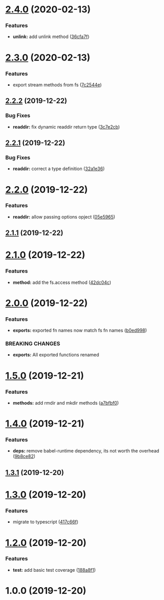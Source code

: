 # [2.4.0](https://github.com/bbeesley/async-fs/compare/v2.3.0...v2.4.0) (2020-02-13)


### Features

* **unlink:** add unlink method ([36cfa7f](https://github.com/bbeesley/async-fs/commit/36cfa7f5f22fc60fbe76eccae330f64cb3e32360))

# [2.3.0](https://github.com/bbeesley/async-fs/compare/v2.2.2...v2.3.0) (2020-02-13)


### Features

* export stream methods from fs ([7c2544e](https://github.com/bbeesley/async-fs/commit/7c2544eace0a7b3e6154fa5fac4d3cf6e39c8320))

## [2.2.2](https://github.com/bbeesley/async-fs/compare/v2.2.1...v2.2.2) (2019-12-22)


### Bug Fixes

* **readdir:** fix dynamic readdir return type ([3c7e2cb](https://github.com/bbeesley/async-fs/commit/3c7e2cb287b19a26050ed51d88542cdc2dff3742))

## [2.2.1](https://github.com/bbeesley/async-fs/compare/v2.2.0...v2.2.1) (2019-12-22)


### Bug Fixes

* **readdir:** correct a type definition ([32a1e36](https://github.com/bbeesley/async-fs/commit/32a1e36fb7c1a4784dcc1f6be1071cee206d8d6c))

# [2.2.0](https://github.com/bbeesley/async-fs/compare/v2.1.1...v2.2.0) (2019-12-22)


### Features

* **readdir:** allow passing options opject ([05e5965](https://github.com/bbeesley/async-fs/commit/05e596598a45ee98ce1b1ff7a7828b5f4f41719e))

## [2.1.1](https://github.com/bbeesley/async-fs/compare/v2.1.0...v2.1.1) (2019-12-22)

# [2.1.0](https://github.com/bbeesley/async-fs/compare/v2.0.0...v2.1.0) (2019-12-22)


### Features

* **method:** add the fs.access method ([42dc04c](https://github.com/bbeesley/async-fs/commit/42dc04cfd82221e884486125687f8a94aefc3641))

# [2.0.0](https://github.com/bbeesley/async-fs/compare/v1.5.0...v2.0.0) (2019-12-22)


### Features

* **exports:** exported fn names now match fs fn names ([b0ed998](https://github.com/bbeesley/async-fs/commit/b0ed998b4d74b0958709ae828e561d6446f85660))


### BREAKING CHANGES

* **exports:** All exported functions renamed

# [1.5.0](https://github.com/bbeesley/async-fs/compare/v1.4.0...v1.5.0) (2019-12-21)


### Features

* **methods:** add rmdir and mkdir methods ([a7bfbf0](https://github.com/bbeesley/async-fs/commit/a7bfbf008ea25bc5080f96df7fa0d06a65896396))

# [1.4.0](https://github.com/bbeesley/async-fs/compare/v1.3.1...v1.4.0) (2019-12-21)


### Features

* **deps:** remove babel-runtime dependency, its not worth the overhead ([9b8ce82](https://github.com/bbeesley/async-fs/commit/9b8ce826c6eb91e6f7b43528f704be42ffff140e))

## [1.3.1](https://github.com/bbeesley/async-fs/compare/v1.3.0...v1.3.1) (2019-12-20)

# [1.3.0](https://github.com/bbeesley/async-fs/compare/v1.2.0...v1.3.0) (2019-12-20)


### Features

* migrate to typescript ([417c66f](https://github.com/bbeesley/async-fs/commit/417c66f360a32faa13e9b2022742d6e511ec30b8))

# [1.2.0](https://github.com/bbeesley/async-fs/compare/v1.1.0...v1.2.0) (2019-12-20)


### Features

* **test:** add basic test coverage ([188a8f1](https://github.com/bbeesley/async-fs/commit/188a8f148c7c942b86d150d39daf88c5a714b7a3))

# 1.0.0 (2019-12-20)
